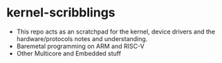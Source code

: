 # kernel-scribblings

- This repo acts as an scratchpad for the kernel, device drivers and the hardware/protocols notes and understanding.
- Baremetal programming on ARM and RISC-V
- Other Multicore and Embedded stuff

